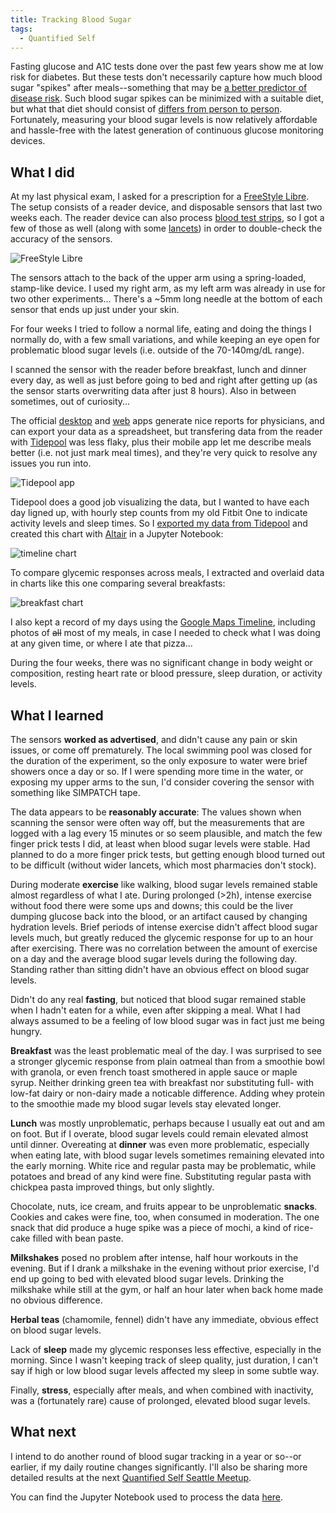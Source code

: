 ```yaml
---
title: Tracking Blood Sugar
tags:
  - Quantified Self
---
```


Fasting glucose and A1C tests done over the past few years show me at low risk for diabetes. But these tests don't necessarily capture how much blood sugar "spikes" after meals--something that may be [a better predictor of disease risk](https://journals.plos.org/plosbiology/article?id=10.1371/journal.pbio.2005143). Such blood sugar spikes can be minimized with a suitable diet, but what that diet should consist of [differs from person to person](http://thepersonalizeddiet.com/). Fortunately, measuring your blood sugar levels is now relatively affordable and hassle-free with the latest generation of continuous glucose monitoring devices.


What I did
----------

At my last physical exam, I asked for a prescription for a [FreeStyle Libre](https://www.freestylelibre.us/). The setup consists of a reader device, and disposable sensors that last two weeks each. The reader device can also process [blood test strips](https://abbottstore.com/freestyle-precision-neo-blood-glucose-test-strips-25-count-7157775.html), so I got a few of those as well (along with some [lancets](https://www.accu-chek.com/lancing/fastclix-lancing-device)) in order to double-check the accuracy of the sensors.

![FreeStyle Libre](hardware.jpg)

The sensors attach to the back of the upper arm using a spring-loaded, stamp-like device. I used my right arm, as my left arm was already in use for two other experiments... There's a ~5mm long needle at the bottom of each sensor that ends up just under your skin.

For four weeks I tried to follow a normal life, eating and doing the things I normally do, with a few small variations, and while keeping an eye open for problematic blood sugar levels (i.e. outside of the 70-140mg/dL range).

I scanned the sensor with the reader before breakfast, lunch and dinner every day, as well as just before going to bed and right after getting up (as the sensor starts overwriting data after just 8 hours). Also in between sometimes, out of curiosity...

The official [desktop](https://www.freestylelibre.us/support/overview.html) and [web](https://www.libreview.com/) apps generate nice reports for physicians, and can export your data as a spreadsheet, but transfering data from the reader with [Tidepool](https://tidepool.org/) was less flaky, plus their mobile app let me describe meals better (i.e. not just mark meal times), and they're very quick to resolve any issues you run into.

![Tidepool app](tidepool.png)

Tidepool does a good job visualizing the data, but I wanted to have each day ligned up, with hourly step counts from my old Fitbit One to indicate activity levels and sleep times. So I [exported my data from Tidepool](https://support.tidepool.org/article/37-export-your-account-data) and created this chart with [Altair](https://altair-viz.github.io/) in a Jupyter Notebook:

![timeline chart](timeline.png)

To compare glycemic responses across meals, I extracted and overlaid data in charts like this one comparing several breakfasts:

![breakfast chart](breakfast.png)

I also kept a record of my days using the [Google Maps Timeline](https://www.google.com/maps/timeline), including photos of ~~all~~ most of my meals, in case I needed to check what I was doing at any given time, or where I ate that pizza...

During the four weeks, there was no significant change in body weight or composition, resting heart rate or blood pressure, sleep duration, or activity levels.


What I learned
--------------

The sensors **worked as advertised**, and didn't cause any pain or skin issues, or come off prematurely. The local swimming pool was closed for the duration of the experiment, so the only exposure to water were brief showers once a day or so. If I were spending more time in the water, or exposing my upper arms to the sun, I'd consider covering the sensor with something like SIMPATCH tape.

The data appears to be **reasonably accurate**: The values shown when scanning the sensor were often way off, but the measurements that are logged with a lag every 15 minutes or so seem plausible, and match the few finger prick tests I did, at least when blood sugar levels were stable. Had planned to do a more finger prick tests, but getting enough blood turned out to be difficult (without wider lancets, which most pharmacies don't stock).

During moderate **exercise** like walking, blood sugar levels remained stable almost regardless of what I ate. During prolonged (>2h), intense exercise without food there were some ups and downs; this could be the liver dumping glucose back into the blood, or an artifact caused by changing hydration levels. Brief periods of intense exercise didn't affect blood sugar levels much, but greatly reduced the glycemic response for up to an hour after exercising. There was no correlation between the amount of exercise on a day and the average blood sugar levels during the following day. Standing rather than sitting didn't have an obvious effect on blood sugar levels.

Didn't do any real **fasting**, but noticed that blood sugar remained stable when I hadn't eaten for a while, even after skipping a meal. What I had always assumed to be a feeling of low blood sugar was in fact just me being hungry.

**Breakfast** was the least problematic meal of the day. I was surprised to see a stronger glycemic response from plain oatmeal than from a smoothie bowl with granola, or even french toast smothered in apple sauce or maple syrup. Neither drinking green tea with breakfast nor substituting full- with low-fat dairy or non-dairy made a noticable difference. Adding whey protein to the smoothie made my blood sugar levels stay elevated longer.

**Lunch** was mostly unproblematic, perhaps because I usually eat out and am on foot. But if I overate, blood sugar levels could remain elevated almost until dinner. Overeating at **dinner** was even more problematic, especially when eating late, with blood sugar levels sometimes remaining elevated into the early morning. White rice and regular pasta may be problematic, while potatoes and bread of any kind were fine. Substituting regular pasta with chickpea pasta improved things, but only slightly.

Chocolate, nuts, ice cream, and fruits appear to be unproblematic **snacks**. Cookies and cakes were fine, too, when consumed in moderation. The one snack that did produce a huge spike was a piece of mochi, a kind of rice-cake filled with bean paste.

**Milkshakes** posed no problem after intense, half hour workouts in the evening. But if I drank a milkshake in the evening without prior exercise, I'd end up going to bed with elevated blood sugar levels. Drinking the milkshake while still at the gym, or half an hour later when back home made no obvious difference.

**Herbal teas** (chamomile, fennel) didn't have any immediate, obvious effect on blood sugar levels.

Lack of **sleep** made my glycemic responses less effective, especially in the morning. Since I wasn't keeping track of sleep quality, just duration, I can't say if high or low blood sugar levels affected my sleep in some subtle way.

Finally, **stress**, especially after meals, and when combined with inactivity, was a (fortunately rare) cause of prolonged, elevated blood sugar levels.


What next
---------

I intend to do another round of blood sugar tracking in a year or so--or earlier, if my daily routine changes significantly. I'll also be sharing more detailed results at the next [Quantified Self Seattle Meetup](https://www.meetup.com/Quantified-Self-Seattle/events/256929018/).

You can find the Jupyter Notebook used to process the data [here](https://github.com/ejain/blog/blob/master/source/_posts/2018-11-25-tracking-blood-sugar/blood-sugar.ipynb).
